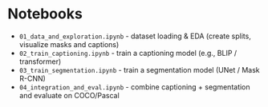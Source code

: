 # Notebooks

- `01_data_and_exploration.ipynb` - dataset loading & EDA (create splits, visualize masks and captions)
- `02_train_captioning.ipynb` - train a captioning model (e.g., BLIP / transformer)
- `03_train_segmentation.ipynb` - train a segmentation model (UNet / Mask R-CNN)
- `04_integration_and_eval.ipynb` - combine captioning + segmentation and evaluate on COCO/Pascal
